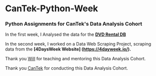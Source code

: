 # CanTek-Python-Week
<h3> Python Assignments for CanTek's Data Analysis Cohort </h3>

In the first week, I Analysed the data for the <b> [DVD Rental DB](https://www.postgresqltutorial.com/postgresql-getting-started/postgresql-sample-database/) </b>

In the second week, I worked on a Data Web Scraping Project, scraping data from the <b> [4DaysWeek Website] (https://4dayweek.io/). </b>  

Thank you [Will]( https://github.com/tomwillcode ) for teaching and mentoring this Data Analysis Cohort.

Thank you [CanTek](https://www.cantekcanada.com) for conducting this Data Analysis Cohort.
